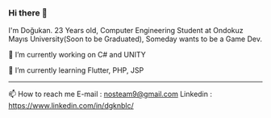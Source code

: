 ### Hi there 👋

I'm Doğukan. 23 Years old, Computer Engineering Student at Ondokuz Mayıs University(Soon to be Graduated), Someday wants to be a Game Dev.

🔭 I’m currently working on C# and UNITY

🌱 I’m currently learning Flutter, PHP, JSP

------------------------------------------------
📫 How to reach me
E-mail : nosteam9@gmail.com
Linkedin : https://www.linkedin.com/in/dgknblc/

<!--
**DgknBlc/DgknBlc** is a ✨ _special_ ✨ repository because its `README.md` (this file) appears on your GitHub profile.

Here are some ideas to get you started:

- 🔭 I’m currently working on ...
- 🌱 I’m currently learning ...
- 👯 I’m looking to collaborate on ...
- 🤔 I’m looking for help with ...
- 💬 Ask me about ...
- 📫 How to reach me: ...
- 😄 Pronouns: ...
- ⚡ Fun fact: ...
-->
